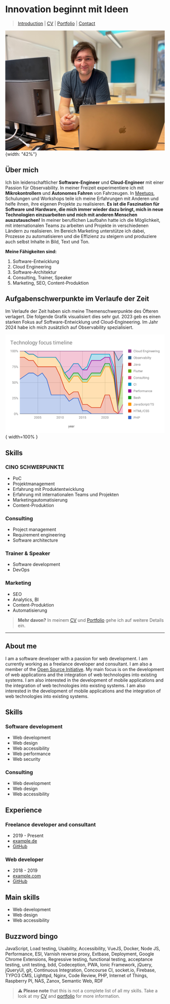 # Innovation beginnt mit Ideen

> [Introduction](./0-introduction.md) | [CV](./1-curriculum-vitae.md) | [Portfolio](./2-portfolio.md) | [Contact](3-contact.md)

![REPLACE_NAME](Media/Avatar/andre-lademann.png){width: "42%"}


## Über mich

Ich bin leidenschaftlicher **Software-Engineer** und **Cloud-Engineer** mit
einer Passion für Observability. In meiner Freizeit experimentiere ich mit
**Mikrokontrollern** und **Autonomes Fahren** von Fahrzeugen. In
[Meetups][meetup-lorawan], Schulungen und Workshops teile ich meine
Erfahrungen mit Anderen und helfe ihnen, ihre eigenen Projekte zu
realisieren. **Es ist die Faszination für Software und Hardware, die mich
immer wieder dazu bringt, mich in neue Technologien einzuarbeiten und mich
mit anderen Menschen auszutauschen!** In meiner beruflichen Laufbahn hatte
ich die Möglichkeit, mit internationalen Teams zu arbeiten und Projekte in
verschiedenen Ländern zu realisieren. Im Bereich Marketing unterstütze ich
dabei, Prozesse zu automatisieren und die Effizienz zu steigern und
produziere auch selbst Inhalte in Bild, Text und Ton.

**Meine Fähigkeiten sind:**
1. Software-Entwicklung
2. Cloud Engineering
3. Software-Architektur
4. Consulting, Trainer, Speaker
5. Marketing, SEO, Content-Produktion


## Aufgabenschwerpunkte im Verlaufe der Zeit

Im Verlaufe der Zeit haben sich meine Themenschwerpunkte des Öfteren verlagert.
Die folgende Grafik visualisiert dies sehr gut. 2023 geb es einen starken
Fokus auf Software-Entwicklung und Cloud-Engineering. Im Jahr 2024 habe ich
mich zusätzlich auf Observability spezialisiert.

![Fokus-Schwerkunkte im Laufe der Zeit](Media/knowledge-focus-timeline.svg "Knowledge focus timeline"){ width=100% }



## Skills

### CINO SCHWERPUNKTE

- PoC
- Projektmanagement
- Erfahrung mit Produktentwicklung
- Erfahrung mit internationalen Teams und Projekten
- Marketingautomatisierung
- Content-Produktion


### Consulting

- Project management
- Requirement engineering
- Software architecture

### Trainer & Speaker

- Software development
- DevOps

### Marketing

- SEO
- Analytics, BI
- Content-Produktion
- Automatisierung

> **Mehr davon?** In meinem [CV](./1-curriculum-vitae.md) und
> [Portfolio](./2-portfolio.md) gehe ich auf weitere Details ein.

[meetup-lorawan]: https://www.meetup.com/de-DE/lorawan-leipzig-usergroup


---





## About me

I am a software developer with a passion for web development. I am currently working as a freelance developer and consultant. 
I am also a member of the [Open Source Initiative](https://opensource.org/).
My main focus is on the development of web applications and the integration of web technologies into existing systems.
I am also interested in the development of mobile applications and the integration of web technologies into existing systems.
I am also interested in the development of mobile applications and the integration of web technologies into existing systems.

## Skills

### Software development

- Web development
- Web design
- Web accessibility
- Web performance
- Web security

### Consulting

- Web development
- Web design
- Web accessibility

## Experience

### Freelance developer and consultant

- 2019 - Present
- [example.de](https://example.de)
- [GitHub](https://github.com/example)

### Web developer

- 2018 - 2019
- [example.com](https://example.com)
- [GitHub](https://github.com/example/example)

## Main skills

- Web development
- Web design
- Web accessibility

## Buzzword bingo

JavaScript, Load testing, Usability, Accessibility, VueJS, Docker, Node JS, Performance, ESI, Varnish reverse proxy, Extbase, Deployment, Google Chrome Extensions, Regressive testing, functional testing, acceptance testing, unit testing, bdd, Codeception, PWA, Ionic Framework, jQuery, jQueryUI, git, Continuous Integration, Concourse CI, socket.io, Firebase, TYPO3 CMS, Lighttpd, Nginx, Code Review, PHP, Internet of Things, Raspberry PI, NAS, Zanox,
Semantic Web, RDF

> **⚠️ Please note** that this is not a complete list of all my skills.
> Take a look at my [CV](./1-curriculum-vitae.md) and [portfolio](./2-portfolio.md) for more information.
